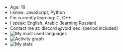 - Age: 16
- I know: JavaScript, Python
- I'm currently learning: C, C++
- I speak: English, Arabic (learning Russian)
- Contact me at: discord @void_sec. (period included)
- ![My most used languages](https://github-readme-stats.vercel.app/api/top-langs/?username=kktavoidsec&layout=compact)
- ![Activity graph](https://github-readme-activity-graph.vercel.app/graph?username=kktavoidsec)
- ![My stats](https://github-readme-stats.vercel.app/api?username=kktavoidsec&count_private=true&show_icons=true)
